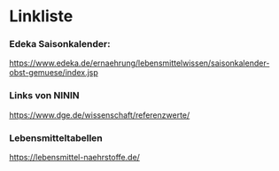 # Linkliste

### Edeka Saisonkalender:
https://www.edeka.de/ernaehrung/lebensmittelwissen/saisonkalender-obst-gemuese/index.jsp

### Links von NININ
https://www.dge.de/wissenschaft/referenzwerte/

### Lebensmitteltabellen
https://lebensmittel-naehrstoffe.de/
